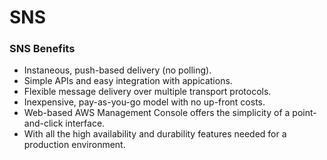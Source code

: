 # SNS 


### SNS Benefits
* Instaneous, push-based delivery (no polling).
* Simple APIs and easy integration with appications.
* Flexible message delivery over multiple transport protocols.
* Inexpensive, pay-as-you-go model with no up-front costs.
* Web-based AWS Management Console offers the simplicity of a point-and-click interface.
* With all the high availability and durability features needed for a production environment.
